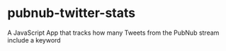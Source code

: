 # pubnub-twitter-stats
A JavaScript App that tracks how many Tweets from the PubNub stream include a keyword
